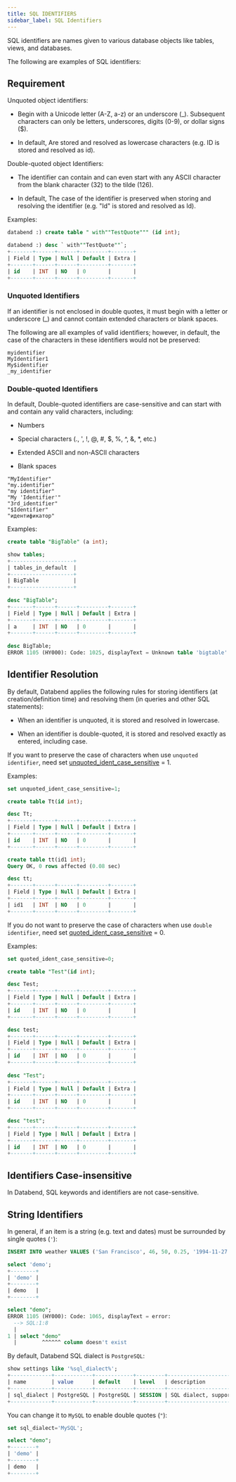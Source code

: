 ```yaml
---
title: SQL IDENTIFIERS
sidebar_label: SQL Identifiers
---
```


SQL identifiers are names given to various database objects like tables, views, and databases. 

The following are examples of SQL identifiers:

## Requirement

Unquoted object identifiers:

* Begin with a Unicode letter (A-Z, a-z) or an underscore (_). Subsequent characters can only be letters, underscores, digits (0-9), or dollar signs ($).

* In default, Are stored and resolved as lowercase characters (e.g. ID is stored and resolved as id).

Double-quoted object Identifiers:

* The identifier can contain and can even start with any ASCII character from the blank character (32) to the tilde (126).

* In default, The case of the identifier is preserved when storing and resolving the identifier (e.g. "Id" is stored and resolved as Id).

Examples:

```sql
databend :) create table " with""TestQuote""" (id int);

databend :) desc ` with""TestQuote""`;
+-------+------+------+---------+-------+
| Field | Type | Null | Default | Extra |
+-------+------+------+---------+-------+
| id    | INT  | NO   | 0       |       |
+-------+------+------+---------+-------+

```

### Unquoted Identifiers

If an identifier is not enclosed in double quotes, it must begin with a letter or underscore (_) and cannot contain extended characters or blank spaces.

The following are all examples of valid identifiers; however, in default, the case of the characters in these identifiers would not be preserved:

```
myidentifier
MyIdentifier1
My$identifier
_my_identifier
```

### Double-quoted Identifiers

In default, Double-quoted identifiers are case-sensitive and can start with and contain any valid characters, including:

* Numbers

* Special characters (., ', !, @, #, $, %, ^, &, *, etc.)

* Extended ASCII and non-ASCII characters

* Blank spaces

```
"MyIdentifier"
"my.identifier"
"my identifier"
"My 'Identifier'"
"3rd_identifier"
"$Identifier"
"идентификатор"
```

Examples:
```sql
create table "BigTable" (a int);

show tables;
+--------------------+
| tables_in_default  |
+--------------------+
| BigTable           |
+--------------------+
    
desc "BigTable";
+-------+------+------+---------+-------+
| Field | Type | Null | Default | Extra |
+-------+------+------+---------+-------+
| a     | INT  | NO   | 0       |       |
+-------+------+------+---------+-------+
    
desc BigTable;
ERROR 1105 (HY000): Code: 1025, displayText = Unknown table 'bigtable'.
```

## Identifier Resolution

By default, Databend applies the following rules for storing identifiers (at creation/definition time) and resolving them (in queries and other SQL statements):

* When an identifier is unquoted, it is stored and resolved in lowercase.

* When an identifier is double-quoted, it is stored and resolved exactly as entered, including case.

If you want to preserve the case of characters when use `unquoted identifier`, need set [unquoted_ident_case_sensitive](20-system-tables/system-settings.md) = 1.

Examples:

```sql
set unquoted_ident_case_sensitive=1;

create table Tt(id int);

desc Tt;
+-------+------+------+---------+-------+
| Field | Type | Null | Default | Extra |
+-------+------+------+---------+-------+
| id    | INT  | NO   | 0       |       |
+-------+------+------+---------+-------+

create table tt(id1 int);
Query OK, 0 rows affected (0.08 sec)

desc tt;
+-------+------+------+---------+-------+
| Field | Type | Null | Default | Extra |
+-------+------+------+---------+-------+
| id1   | INT  | NO   | 0       |       |
+-------+------+------+---------+-------+

```

If you do not want to preserve the case of characters when use `double identifier`, need set [quoted_ident_case_sensitive](20-system-tables/system-settings.md) = 0.

Examples:

```sql
set quoted_ident_case_sensitive=0;

create table "Test"(id int);

desc Test;
+-------+------+------+---------+-------+
| Field | Type | Null | Default | Extra |
+-------+------+------+---------+-------+
| id    | INT  | NO   | 0       |       |
+-------+------+------+---------+-------+

desc test;
+-------+------+------+---------+-------+
| Field | Type | Null | Default | Extra |
+-------+------+------+---------+-------+
| id    | INT  | NO   | 0       |       |
+-------+------+------+---------+-------+
    
desc "Test";
+-------+------+------+---------+-------+
| Field | Type | Null | Default | Extra |
+-------+------+------+---------+-------+
| id    | INT  | NO   | 0       |       |
+-------+------+------+---------+-------+

desc "test";
+-------+------+------+---------+-------+
| Field | Type | Null | Default | Extra |
+-------+------+------+---------+-------+
| id    | INT  | NO   | 0       |       |
+-------+------+------+---------+-------+
```

## Identifiers Case-insensitive

In Databend, SQL keywords and identifiers are not case-sensitive.

## String Identifiers

In general, if an item is a string (e.g. text and dates) must be surrounded by single quotes (`'`):
```sql
INSERT INTO weather VALUES ('San Francisco', 46, 50, 0.25, '1994-11-27');
```

```sql
select 'demo';
+--------+
| 'demo' |
+--------+
| demo   |
+--------+

select "demo";
ERROR 1105 (HY000): Code: 1065, displayText = error:
  --> SQL:1:8
  |
1 | select "demo"
  |        ^^^^^^ column doesn't exist
```

By default, Databend SQL dialect is `PostgreSQL`:
```sql
show settings like '%sql_dialect%';
+-------------+------------+------------+---------+------------------------------------------------------------------------------------+--------+
| name        | value      | default    | level   | description                                                                        | type   |
+-------------+------------+------------+---------+------------------------------------------------------------------------------------+--------+
| sql_dialect | PostgreSQL | PostgreSQL | SESSION | SQL dialect, support "PostgreSQL" "MySQL" and "Hive", default value: "PostgreSQL". | String |
+-------------+------------+------------+---------+------------------------------------------------------------------------------------+--------+
```

You can change it to `MySQL` to enable double quotes (`"`):
```sql
set sql_dialect='MySQL';

select "demo";
+--------+
| 'demo' |
+--------+
| demo   |
+--------+
```
